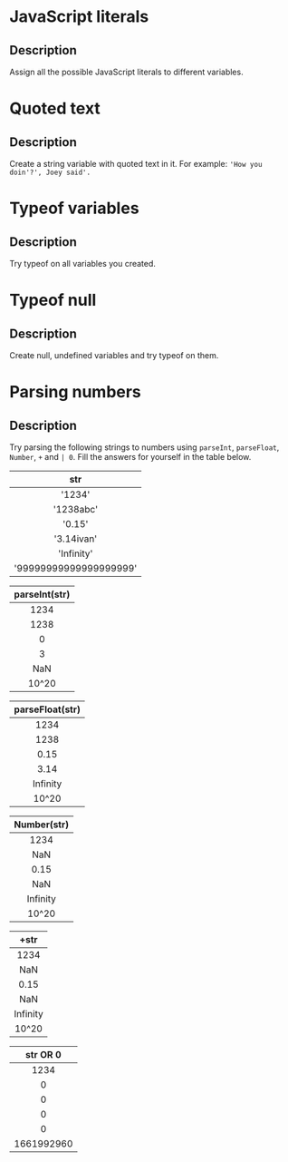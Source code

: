 # JavaScript literals

## Description
Assign all the possible JavaScript literals to different variables.

# Quoted text

## Description
Create a string variable with quoted text in it.
For example: `'How you doin'?', Joey said'.`

# Typeof variables

## Description
Try typeof on all variables you created.

# Typeof null

## Description
Create null, undefined variables and try typeof on them.

# Parsing numbers

## Description
Try parsing the following strings to numbers using `parseInt`, `parseFloat`, `Number`, `+` and `| 0`. Fill the answers for yourself in the table below.

| str                    |
|:----------------------:|
| '1234'                 |
| '1238abc'              |
| '0.15'                 |
| '3.14ivan'             |
| 'Infinity'             |
| '99999999999999999999' |

| parseInt(str) |
|:-------------:|
| 1234          |
| 1238          |
| 0             |
| 3             |
| NaN           |
| 10^20         |

| parseFloat(str) |
|:---------------:|
| 1234            |
| 1238            |
| 0.15            |
| 3.14            |
| Infinity        |
| 10^20           |

| Number(str) |
|:-----------:|
| 1234        |
| NaN         |
| 0.15        |
| NaN         |
| Infinity    |
| 10^20       |

| +str     |
|:--------:|
| 1234     |
| NaN      |
| 0.15     |
| NaN      |
| Infinity |
| 10^20    |

| str OR 0   |
|:----------:|
| 1234       |
| 0          |
| 0          |
| 0          |
| 0          |
| 1661992960 |
